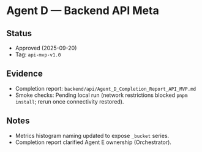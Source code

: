 # Agent D — Backend API Meta

## Status
- Approved (2025-09-20)
- Tag: `api-mvp-v1.0`

## Evidence
- Completion report: `backend/api/Agent_D_Completion_Report_API_MVP.md`
- Smoke checks: Pending local run (network restrictions blocked `pnpm install`; rerun once connectivity restored).

## Notes
- Metrics histogram naming updated to expose `_bucket` series.
- Completion report clarified Agent E ownership (Orchestrator).
